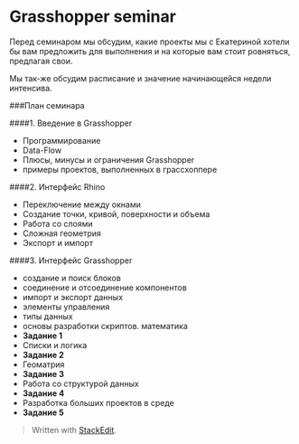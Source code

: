 
Grasshopper seminar
===================

Перед семинаром мы обсудим, какие проекты мы с Екатериной хотели бы вам предложить для выполнения
и на которые вам стоит ровняться, предлагая свои.

Мы так-же обсудим расписание и значение начинающейся недели интенсива.

###План семинара

####1. Введение в  Grasshopper
- Программирование
- Data-Flow
- Плюсы, минусы и ограничения Grasshopper
- примеры проектов, выполненных в грассхоппере

####2. Интерфейс Rhino

- Переключение между окнами
- Создание точки, кривой, поверхности и объема
- Работа со слоями
- Сложная геометрия
- Экспорт и импорт

####3. Интерфейс Grasshopper
- создание и поиск блоков
- соединение и отсоединение компонентов
- импорт и экспорт данных
- элементы управления
- типы данных
- основы разработки скриптов. математика
- **Задание 1**
- Списки и логика
- **Задание 2**
- Геоматрия
- **Задание 3**
- Работа со структурой данных
- **Задание 4**
- Разработка больших проектов в среде
- **Задание 5**


> Written with [StackEdit](https://stackedit.io/).
